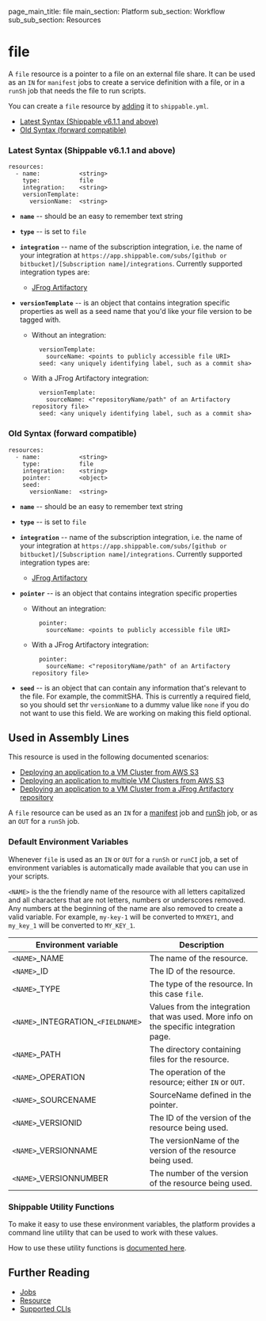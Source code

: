 page_main_title: file
main_section: Platform
sub_section: Workflow
sub_sub_section: Resources

# file

A `file` resource is a pointer to a file on an external file share. It can be used as an `IN` for `manifest` jobs to create a service definition with a file, or in a `runSh` job that needs the file to run scripts.

You can create a `file` resource by [adding](/platform/tutorial/workflow/crud-resource#adding) it to `shippable.yml`.

- [Latest Syntax (Shippable v6.1.1 and above)](#latestSyntax)
- [Old Syntax (forward compatible)](#oldSyntax)

<a name="latestSyntax"></a>
### Latest Syntax (Shippable v6.1.1 and above)

```
resources:
  - name:           <string>
    type:           file
    integration:    <string>
    versionTemplate:        
      versionName:  <string>
```

* **`name`** -- should be an easy to remember text string

* **`type`** -- is set to `file`

* **`integration`** -- name of the subscription integration, i.e. the name of your integration at `https://app.shippable.com/subs/[github or bitbucket]/[Subscription name]/integrations`. Currently supported integration types are:
	* [JFrog Artifactory](/platform/integration/jfrog-artifactoryKey)

* **`versionTemplate`** -- is an object that contains integration specific properties as well as a seed name that you'd like your file version to be tagged with.
	* Without an integration:

	        versionTemplate:
	          sourceName: <points to publicly accessible file URI>
            seed: <any uniquely identifying label, such as a commit sha>

	* With a JFrog Artifactory integration:

	        versionTemplate:
	          sourceName: <"repositoryName/path" of an Artifactory repository file>
            seed: <any uniquely identifying label, such as a commit sha>

<a name="oldSyntax"></a>
### Old Syntax (forward compatible)

```
resources:
  - name:           <string>
    type:           file
    integration:    <string>
    pointer:        <object>
    seed:
      versionName:  <string>
```

* **`name`** -- should be an easy to remember text string

* **`type`** -- is set to `file`

* **`integration`** -- name of the subscription integration, i.e. the name of your integration at `https://app.shippable.com/subs/[github or bitbucket]/[Subscription name]/integrations`. Currently supported integration types are:
	* [JFrog Artifactory](/platform/integration/jfrog-artifactoryKey)

* **`pointer`** -- is an object that contains integration specific properties
	* Without an integration:

	        pointer:
	          sourceName: <points to publicly accessible file URI>

	* With a JFrog Artifactory integration:

	        pointer:
	          sourceName: <"repositoryName/path" of an Artifactory repository file>

* **`seed`** -- is an object that can contain any information that's relevant to the file. For example, the commitSHA. This is currently a required field, so you should set thr `versionName` to a dummy value like `none` if you do not want to use this field. We are working on making this field optional.

## Used in Assembly Lines

This resource is used in the following documented scenarios:

* [Deploying an application to a VM Cluster from AWS S3](/deploy/vm-basic/)
* [Deploying an application to multiple VM Clusters from AWS S3](/deploy/vm-multiple-environments/)
* [Deploying an application to a VM Cluster from a JFrog Artifactory repository](/deploy/vm-jfrog/)


A `file` resource can be used as an `IN` for a [manifest](/platform/workflow/job/manifest) job and [runSh](/platform/workflow/job/runsh) job, or as an `OUT` for a `runSh` job.

### Default Environment Variables
Whenever `file` is used as an `IN` or `OUT` for a `runSh` or `runCI` job, a set of environment variables is automatically made available that you can use in your scripts.

`<NAME>` is the the friendly name of the resource with all letters capitalized and all characters that are not letters, numbers or underscores removed. Any numbers at the beginning of the name are also removed to create a valid variable. For example, `my-key-1` will be converted to `MYKEY1`, and `my_key_1` will be converted to `MY_KEY_1`.


| Environment variable						| Description                         |
| ------------- 								|------------------------------------ |
| `<NAME>`\_NAME 							| The name of the resource. |
| `<NAME>`\_ID 								| The ID of the resource. |
| `<NAME>`\_TYPE 							| The type of the resource. In this case `file`. |
| `<NAME>`\_INTEGRATION\_`<FIELDNAME>`	| Values from the integration that was used. More info on the specific integration page. |
| `<NAME>`\_PATH 							| The directory containing files for the resource. |
| `<NAME>`\_OPERATION 						| The operation of the resource; either `IN` or `OUT`. |
| `<NAME>`\_SOURCENAME    					| SourceName defined in the pointer. |
| `<NAME>`\_VERSIONID    					| The ID of the version of the resource being used. |
| `<NAME>`\_VERSIONNAME						| The versionName of the version of the resource being used. |
| `<NAME>`\_VERSIONNUMBER 					| The number of the version of the resource being used. |

### Shippable Utility Functions

To make it easy to use these environment variables, the platform provides a command line utility that can be used to work with these values.

How to use these utility functions is [documented here](/platform/tutorial/workflow/using-shipctl).

## Further Reading
* [Jobs](/platform/workflow/job/overview)
* [Resource](/platform/workflow/resource/overview)
* [Supported CLIs](/platform/runtime/overview#cli)
